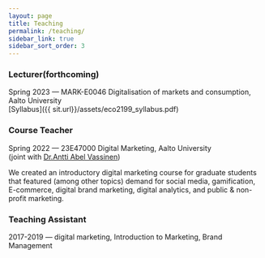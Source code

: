 ```yaml
---
layout: page
title: Teaching
permalink: /teaching/
sidebar_link: true
sidebar_sort_order: 3
---
```

### Lecturer(forthcoming)
Spring 2023 — MARK-E0046 Digitalisation of markets and consumption, Aalto University  
[Syllabus]({{ sit.url}}/assets/eco2199_syllabus.pdf)  

### Course Teacher
Spring 2022 — 23E47000 Digital Marketing, Aalto University  
(joint with [Dr.Antti Abel Vassinen](https://www.anttiabel.com/))  

We created an introductory digital marketing course for graduate students that featured (among other topics) demand for social media, gamification, E-commerce, digital brand marketing, digital analytics, and public & non-profit marketing.

### Teaching Assistant
2017-2019 — digital marketing, Introduction to Marketing, Brand Management
